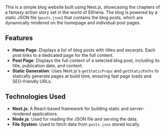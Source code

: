 This is a simple blog website built using Next.js, showcasing the chapters of a fantasy action story set in the world of Eltheria. The blog is powered by a static JSON file (`posts.json`) that contains the blog posts, which are dynamically rendered on the homepage and individual post pages.

## Features

- **Home Page**: Displays a list of blog posts with titles and excerpts. Each post links to a dedicated page for the full content.
- **Post Page**: Displays the full content of a selected blog post, including its title, publication date, and content.
- **Static Generation**: Uses Next.js's `getStaticProps` and `getStaticPaths` to statically generate pages at build time, ensuring fast page loads and SEO-friendly URLs.

## Technologies Used

- **Next.js**: A React-based framework for building static and server-rendered applications.
- **Node.js**: Used for reading the JSON file and serving the data.
- **File System**: Used to fetch data from `posts.json` stored locally.





